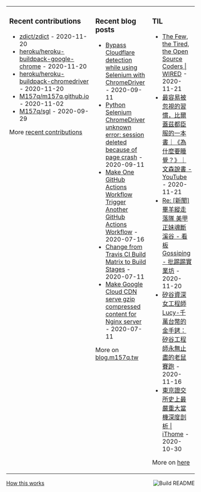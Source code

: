 <table><tr><td valign="top">

### Recent contributions
<!-- recent_contributions starts -->
* [zdict/zdict](https://github.com/zdict/zdict) - 2020-11-20
* [heroku/heroku-buildpack-google-chrome](https://github.com/heroku/heroku-buildpack-google-chrome) - 2020-11-20
* [heroku/heroku-buildpack-chromedriver](https://github.com/heroku/heroku-buildpack-chromedriver) - 2020-11-20
* [M157q/m157q.github.io](https://github.com/M157q/m157q.github.io) - 2020-11-02
* [M157q/sgl](https://github.com/M157q/sgl) - 2020-09-29
<!-- recent_contributions ends -->
More [recent contributions](https://github.com/M157q/M157q/blob/main/recent_contributions.md)
</td><td valign="top">

### Recent blog posts
<!-- blog starts -->
* [Bypass Cloudflare detection while using Selenium with ChromeDriver](https://blog.m157q.tw/posts/2020/09/11/bypass-cloudflare-detection-while-using-selenium-with-chromedriver/) - 2020-09-11
* [Python Selenium ChromeDriver unknown error: session deleted because of page crash](https://blog.m157q.tw/posts/2020/09/11/python-selenium-chromedriver-unknown-error-session-deleted-because-of-page-crash/) - 2020-09-11
* [Make One GitHub Actions Workflow Trigger Another GitHub Actions Workflow](https://blog.m157q.tw/posts/2020/07/16/make-one-github-actions-workflow-trigger-another-github-actions-workflow/) - 2020-07-16
* [Change from Travis CI Build Matrix to Build Stages](https://blog.m157q.tw/posts/2020/07/11/change-from-travis-ci-build-matrix-to-build-stages/) - 2020-07-11
* [Make Google Cloud CDN serve gzip compressed content for Nginx server](https://blog.m157q.tw/posts/2020/07/11/make-google-cloud-cdn-serve-gzip-compressed-content-for-nginx-server/) - 2020-07-11
<!-- blog ends -->
More on [blog.m157q.tw](https://blog.m157q.tw/)
</td><td valign="top">

### TIL
<!-- tils starts -->
* [The Few, the Tired, the Open Source Coders | WIRED](https://github.com/M157q/m157q.github.io/issues/1231) - 2020-11-21
* [最容易被忽視的習慣，比爾蓋茲都臣服的一本書｜《為什麼要睡覺？》｜文森說書 - YouTube](https://github.com/M157q/m157q.github.io/issues/1230) - 2020-11-21
* [Re: [新聞] 畢羊縱走落隊 美甲正妹魂斷溪谷 - 看板 Gossiping - 批踢踢實業坊](https://github.com/M157q/m157q.github.io/issues/1229) - 2020-11-20
* [矽谷資深女工程師 Lucy-千萬台幣的金手銬：矽谷工程師永無止盡的老鼠賽跑](https://github.com/M157q/m157q.github.io/issues/1227) - 2020-11-16
* [東京證交所史上最嚴重大當機深度剖析 | iThome](https://github.com/M157q/m157q.github.io/issues/1226) - 2020-10-30
<!-- tils ends -->
More on [here](https://github.com/M157q/m157q.github.io/issues?q=is%3Aissue+is%3Aopen+sort%3Aupdated-desc)
</td></tr></table>

<a href="https://github.com/M157q/M157q/actions"><img src="https://github.com/M157q/M157q/workflows/Build%20README/badge.svg" align="right" alt="Build README"></a> <a href="https://simonwillison.net/2020/Jul/10/self-updating-profile-readme/">How this works</a>

